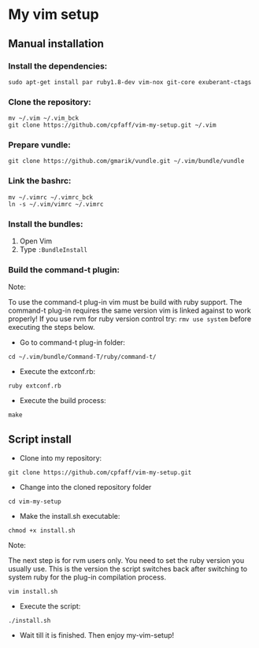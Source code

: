 # My vim setup

## Manual installation

### Install the dependencies:

```
sudo apt-get install par ruby1.8-dev vim-nox git-core exuberant-ctags
```

### Clone the repository:

```
mv ~/.vim ~/.vim_bck
git clone https://github.com/cpfaff/vim-my-setup.git ~/.vim
```

### Prepare vundle:

```
git clone https://github.com/gmarik/vundle.git ~/.vim/bundle/vundle
```

### Link the bashrc:

```
mv ~/.vimrc ~/.vimrc_bck
ln -s ~/.vim/vimrc ~/.vimrc
```

### Install the bundles:

1. Open Vim
2. Type `:BundleInstall`

### Build the command-t plugin:

Note:

To use the command-t plug-in vim must be build with ruby support. The command-t
plug-in requires the same version vim is linked against to work properly! If you
use rvm for ruby version control try: `rmv use system` before executing the
steps below.

- Go to command-t plug-in folder:

```
cd ~/.vim/bundle/Command-T/ruby/command-t/
```

- Execute the extconf.rb:

```
ruby extconf.rb
```

- Execute the build process:

```
make
```

## Script install 

- Clone into my repository:

```
git clone https://github.com/cpfaff/vim-my-setup.git
```

- Change into the cloned repository folder

```
cd vim-my-setup
```

- Make the install.sh executable:

```
chmod +x install.sh
```

Note: 

The next step is for rvm users only. You need to set the ruby version you
usually use. This is the version the script switches back after switching to
system ruby for the plug-in compilation process.

```
vim install.sh
```


- Execute the script:

```
./install.sh
```

- Wait till it is finished. Then enjoy my-vim-setup!



